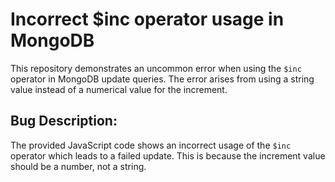 # Incorrect $inc operator usage in MongoDB
This repository demonstrates an uncommon error when using the `$inc` operator in MongoDB update queries.  The error arises from using a string value instead of a numerical value for the increment. 

## Bug Description:
The provided JavaScript code shows an incorrect usage of the `$inc` operator which leads to a failed update. This is because the increment value should be a number, not a string.